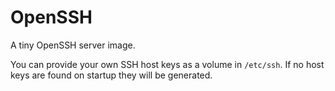 # OpenSSH
A tiny OpenSSH server image.

You can provide your own SSH host keys as a volume in `/etc/ssh`. If no host keys are found on startup they will be generated.
